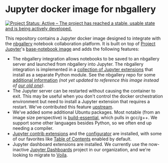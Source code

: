# Jupyter docker image for nbgallery

[![Project Status: Active – The project has reached a stable, usable state and is being actively developed.](https://www.repostatus.org/badges/latest/active.svg)](https://www.repostatus.org/#active)

This repository contains a Jupyter docker image designed to integrate with the [nbgallery](https://github.com/nbgallery/nbgallery) notebook collaboration platform.  It is built on top of [Project Jupyter](https://jupyter.org/)'s [base-notebook image](https://github.com/jupyter/docker-stacks) and adds the following features:

 * The nbgallery integration allows notebooks to be saved to an nbgallery server and launched from nbgallery into Jupyter.  The nbgallery integration is implemented in a [collection of Jupyter extensions](https://github.com/nbgallery/nbgallery-extensions) that install as a separate Python module.  See the nbgallery repo for some [additional information](https://github.com/nbgallery/nbgallery/blob/master/docs/jupyter_integration.md) *(not yet updated to reference this image instead of [our old one](https://github.com/nbgallery/jupyter-alpine))*.
 * The Jupyter server can be restarted without causing the container to exit.  This may be useful when you don't control the docker orchestration environment but need to install a Jupyter extension that requires a restart.  We've contributed this feature [upstream](https://github.com/jupyter/docker-stacks/pull/917).
 * We've added some additional Ubuntu packages. Most notable (from an image size perspective) is [build-essential](https://packages.ubuntu.com/bionic/build-essential), which pulls in gcc/g++.  We support some other languages besides Python, so we often end up needing a compiler.
 * [Jupyter contrib extensions](https://github.com/ipython-contrib/jupyter_contrib_nbextensions) and the [configurator](https://github.com/Jupyter-contrib/jupyter_nbextensions_configurator) are installed, with some of our favorites like [Table of Contents](https://jupyter-contrib-nbextensions.readthedocs.io/en/latest/nbextensions/toc2/README.html) enabled by default.
 * Jupyter dashboard extensions are installed. We currently use the now-inactive [Jupyter Dashboards](https://github.com/jupyter/dashboards) project in our organization, and we're looking to migrate to [Voila](https://github.com/QuantStack/voila).
